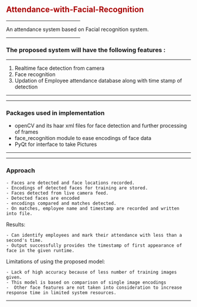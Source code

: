 
## <font style="color:#aa0000">**Attendance-with-Facial-Recognition**</font>
<hr width="40%" align="left">
     An attendance system based on Facial recognition system. 
<hr width = "40%" align ="right">

### **The proposed system will have the following features :**
<hr>

1. Realtime face detection from camera
2. Face recognition
3. Updation of Employee attendance database along with time stamp of detection

---
---

### **Packages used in implementation**
- openCV and its haar xml files for face detection and further processing of frames
- face_recognition module to ease encodings of face data
- PyQt for interface to take Pictures

---
---

### **Approach**
    - Faces are detected and face locations recorded.
    - Encodings of detected faces for training are stored.
    - Faces detected from live camera feed.
    - Detected faces are encoded
    - encodings compared and matches detected.
    - On matches, employee name and timestamp are recorded and written into file.

Results:

    - Can identify employees and mark their attendance with less than a second's time.
    - Output successfully provides the timestamp of first appearance of face in the given runtime.


Limitations of using the proposed model:

    - Lack of high accuracy because of less number of training images given.
    - This model is based on comparison of single image encodings
    -  Other face features are not taken into consideration to increase response time in limited system resources.


---
